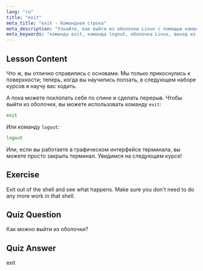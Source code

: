 ```yaml
---
lang: "ru"
title: "exit"
meta_title: "exit - Командная строка"
meta_description: "Узнайте, как выйти из оболочки Linux с помощью команд 'exit' или 'logout'. Изучите базовую навигацию по оболочке для начинающих. Начните свой путь в Linux сегодня!"
meta_keywords: "команда exit, команда logout, оболочка Linux, выход из терминала, основы Linux, Linux для начинающих, учебник по Linux"
---
```


## Lesson Content

Что ж, вы отлично справились с основами. Мы только прикоснулись к поверхности; теперь, когда вы научились ползать, в следующем наборе курсов я научу вас ходить.

А пока можете похлопать себя по спине и сделать перерыв. Чтобы выйти из оболочки, вы можете использовать команду `exit`:

```bash
exit
```

Или команду `logout`:

```bash
logout
```

Или, если вы работаете в графическом интерфейсе терминала, вы можете просто закрыть терминал. Увидимся на следующем курсе!

## Exercise

Exit out of the shell and see what happens. Make sure you don't need to do any more work in that shell.

## Quiz Question

Как можно выйти из оболочки?

## Quiz Answer

exit
